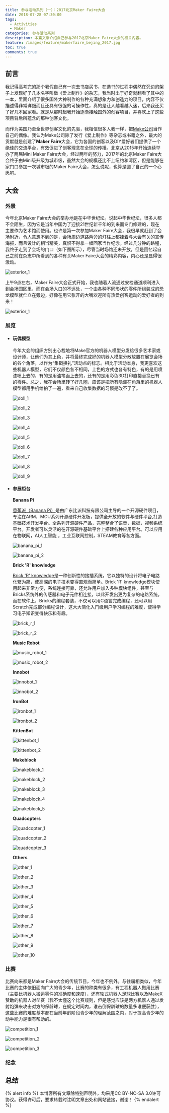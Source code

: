 ```yaml
---
title: 参与活动系列（一）：2017北京Maker Faire大会
date: 2018-07-28 07:30:00
tags:
  - Activities
  - Maker
categories: 参与活动系列
description: 本篇文章介绍自己参与2017北京Maker Faire大会的相关内容。
feature: /images/feature/makerfaire_bejing_2017.jpg
toc: true
comments: true
---
```


## 前言

我记得高考完的那个暑假自己有一次去书店买书，在选书的过程中偶然在旁边的架子上发现好了几本名字叫做《爱上制作》的杂志，我当时出于好奇就翻看了其中的一本，里面介绍了很多国外大神制作的各种充满想象力和创造力的项目，内容不仅描述得非常详细而且还具有很强的可操作性，真的是让人越看越入迷，后来我还买了好几本回家看。就是从那时起我开始逐渐接触国外的创客项目，并喜欢上了这些项目背后所蕴含的那种创客文化。

而作为美国乃至全世界创客文化的先驱，我相信很多人我一样，把[Make公司](https://makezine.com/)当作自己的偶像。我认为Make公司除了发行《爱上制作》等杂志或书籍之外，最大的贡献就是创建了**Maker Faire**大会，它为各国的创客以及DIY爱好者们提供了一个绝佳的交流平台，有效促进了创客理念在全球的传播。北京从2015年开始连续举办了两届Mini Maker Faire大会，经过两年的努力，2017年的北京Maker Faire大会终于由Mini级升级为城市级，虽然大会的规模还比不上纽约和湾区，但是能够在家门口参加一次城市极的Maker Faire大会，怎么说呢，也算是圆了自己的一个心愿吧。

<!--more-->

## 大会

### 外景

今年北京Maker Faire大会的举办地是在中华世纪坛。说起中华世纪坛，很多人都不会陌生，因为它是当年中国为了迎接21世纪新千年的到来而专门修建的，现在主要作为艺术馆而使用。也许是第一次参加Maker Faire大会，我很早就赶到了会场附近，令人意想不到的是，会场周边道路两旁的灯柱上都挂着与大会有关的宣传海报，而且设计的相当精美，真恨不得拿一幅回家当作纪念。经过几分钟的路程，我终于走到了会场的门口（如下图所示），尽管当时场馆还未开放，但是回忆起自己之前在杂志中所看到的各种有关Maker Faire大会的精彩内容，内心还是显得很激动。

![exterior_1](http://media.myyerrol.io/images/activities/makerfaire_beijing_2017/exterior/exterior_1.jpg)

上午9点左右，Maker Faire大会正式开始，我也随着人流通过安检通道顺利进入到会场园区里，而在会场入口的不远处，一个由各种不同形状的零件所组装成的恐龙模型就伫立在旁边，好像在用它张开的大嘴欢迎所有热爱创客运动的爱好者的到来！

![exterior_1](http://media.myyerrol.io/images/activities/makerfaire_beijing_2017/exterior/exterior_2.jpg)

### 展览

- #### 玩偶模型

  今年大会的组织方别出心裁地将Make官方的机器人模型分发给很多艺术家或设计师，让他们为其上色，并将最终完成好的机器人模型分散放置在展览会场的各个角落，以作为“集戳换礼”活动点的标志。相比于活动本身，我更喜欢这些机器人模型，它们不仅颜色各不相同，上色的方式也各有特色，有的是用喷漆喷上去的，有的是用油笔画上去的，还有的是用彩色3D打印直接替换已有的零件。总之，我在会场里转了好几圈，应该是把所有隐藏在角落里的机器人模型都用手机给拍了一遍，看来自己收集数据的习惯是改不了了。

  ![doll_1](http://media.myyerrol.io/images/activities/makerfaire_beijing_2017/exhibition/dolls/doll_1.jpg)

  ![doll_2](http://media.myyerrol.io/images/activities/makerfaire_beijing_2017/exhibition/dolls/doll_2.jpg)

  ![doll_3](http://media.myyerrol.io/images/activities/makerfaire_beijing_2017/exhibition/dolls/doll_3.jpg)

  ![doll_4](http://media.myyerrol.io/images/activities/makerfaire_beijing_2017/exhibition/dolls/doll_4.jpg)

  ![doll_5](http://media.myyerrol.io/images/activities/makerfaire_beijing_2017/exhibition/dolls/doll_5.jpg)

  ![doll_6](http://media.myyerrol.io/images/activities/makerfaire_beijing_2017/exhibition/dolls/doll_6.jpg)

  ![doll_7](http://media.myyerrol.io/images/activities/makerfaire_beijing_2017/exhibition/dolls/doll_7.jpg)

  ![doll_8](http://media.myyerrol.io/images/activities/makerfaire_beijing_2017/exhibition/dolls/doll_8.jpg)

  ![doll_9](http://media.myyerrol.io/images/activities/makerfaire_beijing_2017/exhibition/dolls/doll_9.jpg)

- #### 参展柜台

  **Banana Pi**

  [香蕉派（Banana Pi）](https://www.banana-pi.org.cn/)是由广东比派科技有限公司主导的一个开源硬件项目，专注在ARM，MCU系列开源硬件开发板，提供全开放的软件与硬件平台,打造基础技术开发平台。全系列开源硬件产品，完整整合了语音，数据，视频系统平台。开发者可以灵活的在开源硬件基础平台上搭建各种应用平台。可以应用在物联网，AI人工智能 ，工业互联网控制，STEAM教育等各方面。

  ![banana_pi_1](http://media.myyerrol.io/images/activities/makerfaire_beijing_2017/exhibition/booths/banana_pi/banana_pi_1.jpg)

  ![banana_pi_2](http://media.myyerrol.io/images/activities/makerfaire_beijing_2017/exhibition/booths/banana_pi/banana_pi_2.jpg)

  **Brick 'R' knowledge**

  [Brick 'R' knowledge](https://www.brickrknowledge.de/zh-hans/)是一种创新性的接插系统，它以独特的设计将电子电路化繁为简，使高深的电子技术变得直观而简单。Brick 'R' knowledge模块使用起来非常方便，系统连接可靠，还允许用户加入多种模块组件，甚至与Bricks系统外的传感器和电子元件相连接，以此开发出更为复杂的电路系统。而在软件上，Bricks的编程套装，不仅可以用C语言完成编程，还可以用Scratch完成部分编程设计，这大大简化入门级用户学习编程的难度，使得学习电子知识变得快乐和有趣。

  ![brick_r_1](http://media.myyerrol.io/images/activities/makerfaire_beijing_2017/exhibition/booths/brick_r/brick_r_1.jpg)

  ![brick_r_2](http://media.myyerrol.io/images/activities/makerfaire_beijing_2017/exhibition/booths/brick_r/brick_r_2.jpg)

  **Music Robot**

  ![music_robot_1](http://media.myyerrol.io/images/activities/makerfaire_beijing_2017/exhibition/booths/music_robot/music_robot_1.jpg)

  ![music_robot_2](http://media.myyerrol.io/images/activities/makerfaire_beijing_2017/exhibition/booths/music_robot/music_robot_2.jpg)

  **Innobot**

  ![innobot_1](http://media.myyerrol.io/images/activities/makerfaire_beijing_2017/exhibition/booths/innobot/innobot_1.jpg)

  ![innobot_2](http://media.myyerrol.io/images/activities/makerfaire_beijing_2017/exhibition/booths/innobot/innobot_2.jpg)

  **IronBot**

  ![ironbot_1](http://media.myyerrol.io/images/activities/makerfaire_beijing_2017/exhibition/booths/ironbot/ironbot_1.jpg)

  ![ironbot_2](http://media.myyerrol.io/images/activities/makerfaire_beijing_2017/exhibition/booths/ironbot/ironbot_2.jpg)

  **KittenBot**

  ![kittenbot_1](http://media.myyerrol.io/images/activities/makerfaire_beijing_2017/exhibition/booths/kittenbot/kittenbot_1.jpg)

  ![kittenbot_2](http://media.myyerrol.io/images/activities/makerfaire_beijing_2017/exhibition/booths/kittenbot/kittenbot_2.jpg)

  **Makeblock**

  ![makeblock_1](http://media.myyerrol.io/images/activities/makerfaire_beijing_2017/exhibition/booths/makeblock/makeblock_1.jpg)

  ![makeblock_2](http://media.myyerrol.io/images/activities/makerfaire_beijing_2017/exhibition/booths/makeblock/makeblock_2.jpg)

  ![makeblock_3](http://media.myyerrol.io/images/activities/makerfaire_beijing_2017/exhibition/booths/makeblock/makeblock_3.jpg)

  ![makeblock_4](http://media.myyerrol.io/images/activities/makerfaire_beijing_2017/exhibition/booths/makeblock/makeblock_4.jpg)

  ![makeblock_5](http://media.myyerrol.io/images/activities/makerfaire_beijing_2017/exhibition/booths/makeblock/makeblock_5.jpg)

  **Quadcopters**

  ![quadcopter_1](http://media.myyerrol.io/images/activities/makerfaire_beijing_2017/exhibition/booths/quadcopters/quadcopter_1.jpg)

  ![quadcopter_2](http://media.myyerrol.io/images/activities/makerfaire_beijing_2017/exhibition/booths/quadcopters/quadcopter_2.jpg)

  ![quadcopter_3](http://media.myyerrol.io/images/activities/makerfaire_beijing_2017/exhibition/booths/quadcopters/quadcopter_3.jpg)

  **Others**

  ![other_1](http://media.myyerrol.io/images/activities/makerfaire_beijing_2017/exhibition/booths/others/other_1.jpg)

  ![other_2](http://media.myyerrol.io/images/activities/makerfaire_beijing_2017/exhibition/booths/others/other_2.jpg)

  ![other_3](http://media.myyerrol.io/images/activities/makerfaire_beijing_2017/exhibition/booths/others/other_3.jpg)

  ![other_4](http://media.myyerrol.io/images/activities/makerfaire_beijing_2017/exhibition/booths/others/other_4.jpg)

  ![other_5](http://media.myyerrol.io/images/activities/makerfaire_beijing_2017/exhibition/booths/others/other_5.jpg)

  ![other_6](http://media.myyerrol.io/images/activities/makerfaire_beijing_2017/exhibition/booths/others/other_6.jpg)

  ![other_7](http://media.myyerrol.io/images/activities/makerfaire_beijing_2017/exhibition/booths/others/other_7.jpg)

  ![other_8](http://media.myyerrol.io/images/activities/makerfaire_beijing_2017/exhibition/booths/others/other_8.jpg)

  ![other_9](http://media.myyerrol.io/images/activities/makerfaire_beijing_2017/exhibition/booths/others/other_9.jpg)

  ![other_10](http://media.myyerrol.io/images/activities/makerfaire_beijing_2017/exhibition/booths/others/other_10.jpg)

### 比赛

比赛向来都是Maker Faire大会的传统节目，今年也不例外。与往届相类似，今年比赛的主体依旧面向广大的青少年，比赛的种类有很多，有工程机器人搬用比赛（主要比机器人搬运零件的准确度和速度），还有轮式机器人足球比赛以及MakeX赞助的机器人对垒赛（我不太懂这个比赛规则，但是感觉应该是两方机器人通过发射炮弹来攻击对方的保龄球，在规定时间内，谁击倒保龄球的数量多谁便获胜），这些比赛的难度基本都在当前年龄阶段青少年的理解范围之内，对于提高青少年的动手能力是很有帮助的。

![competition_1](http://media.myyerrol.io/images/activities/makerfaire_beijing_2017/competition/competition_1.jpg)

![competition_2](http://media.myyerrol.io/images/activities/makerfaire_beijing_2017/competition/competition_2.jpg)

![competition_3](http://media.myyerrol.io/images/activities/makerfaire_beijing_2017/competition/competition_3.jpg)

### 纪念

## 总结

{% alert info %}
本博客所有文章除特别声明外，均采用CC BY-NC-SA 3.0许可协议。获得许可后，要求转载时注明文章出处和网站链接，谢谢！
{% endalert %}
